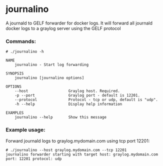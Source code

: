 # journalino
A journald to GELF forwarder for docker logs. It will forward all journald docker logs to a graylog server using the GELF protocol

### Commands:

```
# ./journalino -h

NAME
    journalino - Start log forwarding

SYNOPSIS
    journalino [journalino options]

OPTIONS
    --host                  Graylog host. Required.
    -p --port               Graylog port - default is 12201.
    --protocol              Protocol - tcp or udp, default is "udp".
    -h --help               Display help information

EXAMPLES
    journalino --help       Show this message
```
### Example usage:
Forward journald logs to graylog.mydomain.com using tcp port 12201:
```
# ./journalino --host graylog.mydomain.com --tcp 12201 
journalino forwarder starting with target host: graylog.mydomain.com port: 12201 protocol: udp

```
